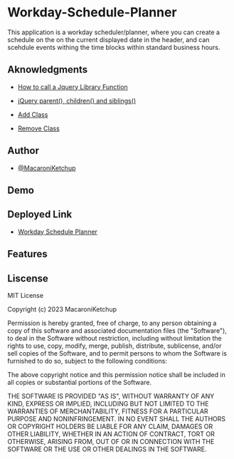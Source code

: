 # Workday-Schedule-Planner

This application is a workday scheduler/planner, where you can create a schedule on the on the current displayed date in the header, and can scehdule events withing the time blocks within standard business hours.

## Aknowledgments

- [How to call a Jquery Library Function](https://www.tutorialspoint.com/How-to-call-a-jQuery-library-function)

- [jQuery parent(), children() and siblings()](http://net-informations.com/jq/iq/parent.htm)

- [Add Class](https://api.jquery.com/addClass/)

- [Remove Class](https://api.jquery.com/removeClass/)

## Author

- [@MacaroniKetchup](https://github.com/MacaroniKetchup)

## Demo



## Deployed Link

- [Workday Schedule Planner]()

## Features

## Liscense

MIT License

Copyright (c) 2023 MacaroniKetchup

Permission is hereby granted, free of charge, to any person obtaining a copy
of this software and associated documentation files (the "Software"), to deal
in the Software without restriction, including without limitation the rights
to use, copy, modify, merge, publish, distribute, sublicense, and/or sell
copies of the Software, and to permit persons to whom the Software is
furnished to do so, subject to the following conditions:

The above copyright notice and this permission notice shall be included in all
copies or substantial portions of the Software.

THE SOFTWARE IS PROVIDED "AS IS", WITHOUT WARRANTY OF ANY KIND, EXPRESS OR
IMPLIED, INCLUDING BUT NOT LIMITED TO THE WARRANTIES OF MERCHANTABILITY,
FITNESS FOR A PARTICULAR PURPOSE AND NONINFRINGEMENT. IN NO EVENT SHALL THE
AUTHORS OR COPYRIGHT HOLDERS BE LIABLE FOR ANY CLAIM, DAMAGES OR OTHER
LIABILITY, WHETHER IN AN ACTION OF CONTRACT, TORT OR OTHERWISE, ARISING FROM,
OUT OF OR IN CONNECTION WITH THE SOFTWARE OR THE USE OR OTHER DEALINGS IN THE
SOFTWARE.
